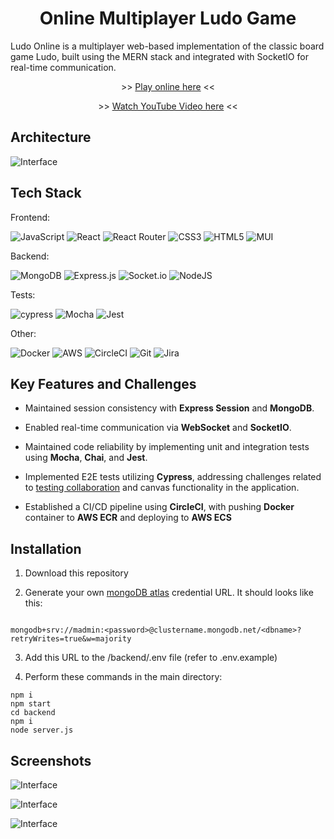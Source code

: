 <h1  align="center">Online Multiplayer Ludo Game </h1>

Ludo Online is a multiplayer web-based implementation of the classic board game Ludo, built using the MERN stack and integrated with SocketIO for real-time communication.

<p align="center">
>> <a href="http://16.171.137.235:8080">Play online here</a> <<
  </p>
  
<p align="center">
>> <a href="https://youtu.be/mGMnH9Nvsyw">Watch YouTube Video here</a> <<
  </p>

## Architecture

![Interface](https://github.com/Wenszel/mern-ludo/blob/main/src/images/architecture.png?raw=true)

## Tech Stack

Frontend:

![JavaScript](https://img.shields.io/badge/javascript-%23323330.svg?style=for-the-badge&logo=javascript&logoColor=%23F7DF1E) ![React](https://img.shields.io/badge/react-%2320232a.svg?style=for-the-badge&logo=react&logoColor=%2361DAFB) ![React Router](https://img.shields.io/badge/React_Router-CA4245?style=for-the-badge&logo=react-router&logoColor=white)
![CSS3](https://img.shields.io/badge/css3-%231572B6.svg?style=for-the-badge&logo=css3&logoColor=white) ![HTML5](https://img.shields.io/badge/html5-%23E34F26.svg?style=for-the-badge&logo=html5&logoColor=white) ![MUI](https://img.shields.io/badge/MUI-%230081CB.svg?style=for-the-badge&logo=mui&logoColor=white)

Backend:

![MongoDB](https://img.shields.io/badge/MongoDB-%234ea94b.svg?style=for-the-badge&logo=mongodb&logoColor=white) ![Express.js](https://img.shields.io/badge/express.js-%23404d59.svg?style=for-the-badge&logo=express&logoColor=%2361DAFB) ![Socket.io](https://img.shields.io/badge/Socket.io-black?style=for-the-badge&logo=socket.io&badgeColor=010101) ![NodeJS](https://img.shields.io/badge/node.js-6DA55F?style=for-the-badge&logo=node.js&logoColor=white)

Tests:

![cypress](https://img.shields.io/badge/-cypress-%23E5E5E5?style=for-the-badge&logo=cypress&logoColor=058a5e) ![Mocha](https://img.shields.io/badge/-mocha-%238D6748?style=for-the-badge&logo=mocha&logoColor=white) ![Jest](https://img.shields.io/badge/-jest-%23C21325?style=for-the-badge&logo=jest&logoColor=white)

Other:

![Docker](https://img.shields.io/badge/docker-%230db7ed.svg?style=for-the-badge&logo=docker&logoColor=white) ![AWS](https://img.shields.io/badge/AWS-%23FF9900.svg?style=for-the-badge&logo=amazon-aws&logoColor=white) ![CircleCI](https://img.shields.io/badge/circle%20ci-%23161616.svg?style=for-the-badge&logo=circleci&logoColor=white) ![Git](https://img.shields.io/badge/git-%23F05033.svg?style=for-the-badge&logo=git&logoColor=white) ![Jira](https://img.shields.io/badge/jira-%230A0FFF.svg?style=for-the-badge&logo=jira&logoColor=white)

## Key Features and Challenges

-   Maintained session consistency with **Express Session** and **MongoDB**.

-   Enabled real-time communication via **WebSocket** and **SocketIO**.

-   Maintained code reliability by implementing unit and integration tests using **Mocha**, **Chai**, and **Jest**.

-   Implemented E2E tests utilizing **Cypress**, addressing challenges related to [testing collaboration](https://docs.cypress.io/guides/references/trade-offs#Multiple-browsers-open-at-the-same-time) and canvas functionality in the application.

-   Established a CI/CD pipeline using **CircleCI**, with pushing **Docker** container to **AWS ECR** and deploying to **AWS ECS**


## Installation

1.  Download this repository

2.  Generate your own [mongoDB atlas](https://www.mongodb.com) credential URL. It should looks like this:

```

mongodb+srv://madmin:<password>@clustername.mongodb.net/<dbname>?retryWrites=true&w=majority

```

3.  Add this URL to the /backend/.env file (refer to .env.example)

4.  Perform these commands in the main directory:

```
npm i
npm start
cd backend
npm i
node server.js
```

## Screenshots

![Interface](https://github.com/Wenszel/mern-ludo/blob/main/src/images/readme1.png?raw=true)

![Interface](https://github.com/Wenszel/mern-ludo/blob/main/src/images/lobby.png?raw=true)

![Interface](https://github.com/Wenszel/mern-ludo/blob/main/src/images/winner.png?raw=true)
